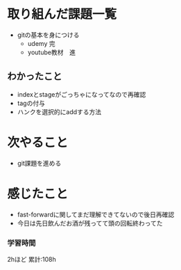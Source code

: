 # 取り組んだ課題一覧
- gitの基本を身につける
    - udemy 完
    - youtube教材　進
## わかったこと
- indexとstageがごっちゃになってなので再確認
- tagの付与
- ハンクを選択的にaddする方法
# 次やること
- git課題を進める
# 感じたこと
- fast-forwardに関してまだ理解できてないので後日再確認
- 今日は先日飲んだお酒が残ってて頭の回転終わってた
### 学習時間
2hほど
累計:108h
